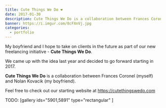 ```yaml
---
title: Cute Things We Do ❤
date: 2017-01-30
description: Cute Things We Do is a collaboration between Frances Coronel and Nolan Kovacik.
banner: https://i.imgur.com/8cFXnVj.jpg
categories:
  - portfolio
---
```


My boyfriend and I hope to take on clients in the future as part of our new freelancing initiative - **Cute Things We Do**.

We came up with the idea last year and decided to go forward starting in 2017.

**Cute Things We Do** is a collaboration between Frances Coronel (myself) and Nolan Kovacik (my boyfriend).

Feel free to check out our starting website at https://cutethingswedo.com

TODO: [gallery ids="5901,5891" type="rectangular" ]
